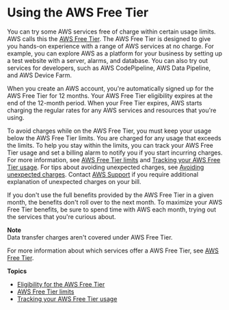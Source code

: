 # Using the AWS Free Tier<a name="billing-free-tier"></a>

You can try some AWS services free of charge within certain usage limits\. AWS calls this the [AWS Free Tier](https://aws.amazon.com/free/)\. The AWS Free Tier is designed to give you hands\-on experience with a range of AWS services at no charge\. For example, you can explore AWS as a platform for your business by setting up a test website with a server, alarms, and database\. You can also try out services for developers, such as AWS CodePipeline, AWS Data Pipeline, and AWS Device Farm\.

When you create an AWS account, you're automatically signed up for the AWS Free Tier for 12 months\. Your AWS Free Tier eligibility expires at the end of the 12\-month period\. When your Free Tier expires, AWS starts charging the regular rates for any AWS services and resources that you're using\.

To avoid charges while on the AWS Free Tier, you must keep your usage below the AWS Free Tier limits\. You are charged for any usage that exceeds the limits\. To help you stay within the limits, you can track your AWS Free Tier usage and set a billing alarm to notify you if you start incurring charges\. For more information, see [AWS Free Tier limits](free-tier-limits.md) and [Tracking your AWS Free Tier usage](tracking-free-tier-usage.md)\. For tips about avoiding unexpected charges, see [Avoiding unexpected charges](checklistforunwantedcharges.md)\. Contact [AWS Support](https://aws.amazon.com/contact-us/) if you require additional explanation of unexpected charges on your bill\. 

If you don't use the full benefits provided by the AWS Free Tier in a given month, the benefits don't roll over to the next month\. To maximize your AWS Free Tier benefits, be sure to spend time with AWS each month, trying out the services that you're curious about\.

**Note**  
Data transfer charges aren't covered under AWS Free Tier\.

For more information about which services offer a AWS Free Tier, see [AWS Free Tier](http://aws.amazon.com/free/)\.

**Topics**
+ [Eligibility for the AWS Free Tier](free-tier-eligibility.md)
+ [AWS Free Tier limits](free-tier-limits.md)
+ [Tracking your AWS Free Tier usage](tracking-free-tier-usage.md)